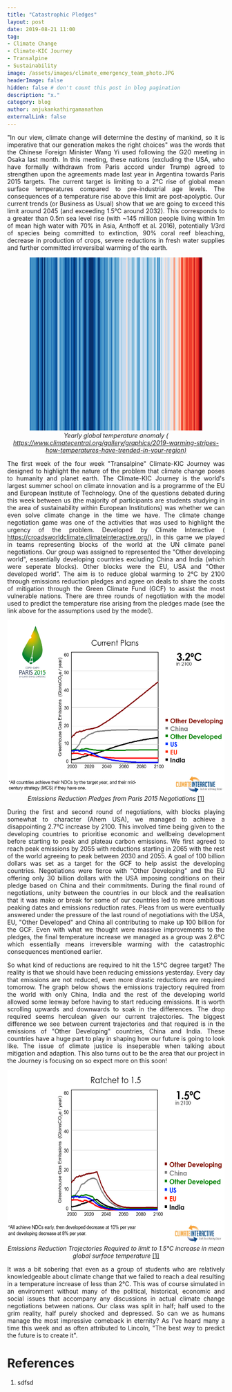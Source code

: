 ```yaml
---
title: "Catastrophic Pledges"
layout: post
date: 2019-08-21 11:00
tag: 
- Climate Change
- Climate-KIC Journey
- Transalpine
- Sustainability
image: /assets/images/climate_emergency_team_photo.JPG
headerImage: false
hidden: false # don't count this post in blog pagination
description: "x."
category: blog
author: anjukankathirgamanathan
externalLink: false
---
```

<div style="text-align: justify">

<p> "In our view, climate change will determine the destiny of mankind, so it is imperative that our generation 
makes the right choices" was the words that the Chinese Foreign Minister Wang Yi used following the G20 meeting
in Osaka last month. In this meeting, these nations (excluding the USA, who have formally withdrawn from Paris accord
under Trump) agreed to strengthen upon the agreements made 
last year in Argentina towards Paris 2015 targets. The current target is limiting to a 2&deg;C rise of global mean surface temperatures compared to 
pre-industrial age levels. The consequences of a temperature rise above this limit are post-apolyptic. Our current trends (or Business
as Usual) show that we are going to exceed this limit around 2045 (and exceeding 1.5&deg;C around 2032). This corresponds to a greater
than 0.5m sea level rise (with ~145 million people living within 1m of mean high water with 70% in Asia, Anthoff et al. 2016), potentially 1/3rd of species being committed to extinction, 90% coral reef bleaching, decrease in 
production of crops, severe reductions in fresh water supplies and further committed irreversibal warming of the earth. </p>

</div>

<div style="text-align: center">

<img src="/assets/images/climate_emergency_stripes.png" width="400" height="400" />
<br>
<em>Yearly global temperature anomaly (<a href="https://www.climatecentral.org/gallery/graphics/2019-warming-stripes-how-temperatures-have-trended-in-your-region)">
https://www.climatecentral.org/gallery/graphics/2019-warming-stripes-how-temperatures-have-trended-in-your-region)</a> </em>

</div>

<div style="text-align: justify">

<p> The first week of the four week "Transalpine" Climate-KIC Journey was designed to highlight the nature of the problem that 
climate change poses to humanity and planet earth. The Climate-KIC Journey is the world's largest summer school on climate innovation
and is a programme of the EU and European Institute of Technology. One of the questions debated during this week between us (the
majority of participants are students studying in the area of sustainability within European Institutions) was whether we can 
even solve climate change in the time we have. The climate change negotiation game was one of the activities that was used to 
highlight the urgency of the problem. Developed by Climate Interactive (<a href="https://croadsworldclimate.climateinteractive.org/">
https://croadsworldclimate.climateinteractive.org/</a>), in this game we played in teams representing
blocks of the world at the UN climate panel negotiations. Our group was assigned to represented the "Other developing world",
essentially developing countries excluding China and India (which were seperate blocks). Other blocks were the EU, USA and "Other
developed world". The aim is to reduce global warming to 2&deg;C by 2100 through emissions reduction pledges and agree on deals to 
share the costs of mitigation through the Green Climate Fund (GCF) to assist the most vulnerable nations. There are three rounds of 
negotiation with the model used to predict the temperature rise arising from the pledges made (see the link above for the 
assumptions used by the model). </p>

</div>

<div style="text-align: center">

<img src="/assets/images/climate_emergency_Paris_current.PNG" width="800" height="400" />
<em> Emissions Reduction Pledges from Paris 2015 Negotiations</em> <a href="https://www.climateinteractive.org/programs/world-climate/instructor-resources/slide-sets/">[1]</a>

</div>

<div style="text-align: justify">

<p> During the first and second round of negotiations, with blocks playing somewhat to character (Ahem USA), we managed to 
achieve a disappointing 2.7&deg;C increase by 2100. This involved time being given to the developing countries to prioritise economic and wellbeing 
development before starting to peak and plateau carbon emissions. We first agreed to reach peak emissions by 2055 with reductions
starting in 2065 with the rest of the world agreeing to peak between 2030 and 2055. A goal of 100 billion dollars was set as a target for the 
GCF to help assist the developing countries. Negotiations were fierce with "Other Developing" and the EU offering 
only 30 billion dollars with the USA imposing conditions on their pledge based on China and their commitments. During the final 
round of negotiations, unity between the countries in our block and the realisation that it was make or break for some of our 
countries led to more ambitious peaking dates and emissions reduction rates. Pleas from us were eventually answered under the 
pressure of the last round of negotiations with the USA, EU, "Other Developed" and China all contributing to make up 100 billion 
for the GCF. Even with what we thought were massive improvements to the pledges, the final temperature increase we managed as 
a group was 2.6&deg;C which essentially means irreversible warming with the catastrophic consequences mentioned earlier. </p>

<p> So what kind of reductions are required to hit the 1.5&deg;C degree target? The reality is that we should have been reducing 
emissions yesterday. Every day that emissions are not reduced, even more drastic reductions are required tomorrow. The graph below
shows the emissions trajectory required from the world with only China, India and the rest of the developing world allowed some 
leeway before having to start reducing emissions. It is worth scrolling upwards and downwards to soak in the differences. 
The drop required seems herculean given our current trajectories. The biggest
difference we see between current trajectories and that required is in the emissions of "Other Developing" countries, China and 
India. These countries have a huge part to play in shaping how our future is going to look like. The issue of climate justice is 
inseperable when talking about mitigation and adaption. This also turns out to be the area that our project in the Journey is 
focusing on so expect more on this soon!</p>

</div>
<div style="text-align: center">
<img src="/assets/images/climate_emergency_15.PNG" width="800" height="400" />
<em> Emissions Reduction Trajectories Required to limit to 1.5&deg;C increase in mean global surface temperature</em> <a href="https://www.climateinteractive.org/programs/world-climate/instructor-resources/slide-sets/">[1]</a>
</div>

<div style="text-align: justify">

<p> It was a bit sobering that even as a group of students who are relatively knowledgeable about climate change that
we failed to reach a deal resulting in a temperature increase of less than 2&deg;C. This was of course simulated in an 
environment without many of the political, historical, economic and social issues that accompany any discussions
in actual climate change negotiations between nations. Our class was split in half; half used to the grim reality, half 
purely shocked and depressed. So can we as humans manage the most impressive comeback in eternity? As I've heard many a 
time this week and as often attributed to Lincoln, "The best way to predict the future is to create it". </p>

</div>

# References

1. sdfsd